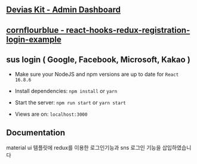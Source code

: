 ## [Devias Kit - Admin Dashboard](https://github.com/devias-io/material-kit-react) 
## [cornflourblue - react-hooks-redux-registration-login-example](https://github.com/cornflourblue/react-hooks-redux-registration-login-example)
## sus login ( Google, Facebook, Microsoft, Kakao ) 


- Make sure your NodeJS and npm versions are up to date for `React 16.8.6`

- Install dependencies: `npm install` or `yarn`

- Start the server: `npm run start` or `yarn start`

- Views are on: `localhost:3000`

## Documentation

material ui 템플릿에 redux를 이용한 로그인기능과 sns 로그인 기능을 삽입하였습니다


